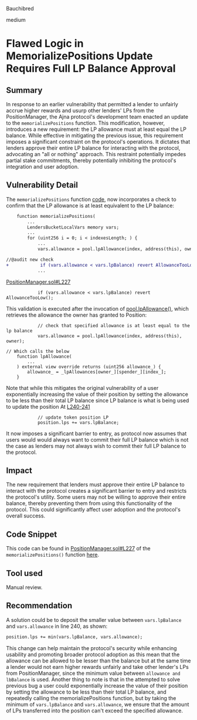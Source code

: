 Bauchibred

medium

# Flawed Logic in MemorializePositions Update Requires Full LP Balance Approval


## Summary

In response to an earlier vulnerability that permitted a lender to unfairly accrue higher rewards and usurp other lenders' LPs from the PositionManager, the Ajna protocol's development team enacted an update to the `memorializePositions` function. This modification, however, introduces a new requirement: the LP allowance must at least equal the LP balance. While effective in mitigating the previous issue, this requirement imposes a significant constraint on the protocol's operations. It dictates that lenders approve their entire LP balance for interacting with the protocol, advocating an "all or nothing" approach. This restraint potentially impedes partial stake commitments, thereby potentially inhibiting the protocol's integration and user adoption.

## Vulnerability Detail

The `memorializePositions` function [code](https://github.com/sherlock-audit/2023-04-ajna/blob/e2439305cc093204a0d927aac19d898f4a0edb3d/ajna-core/src/PositionManager.sol#L197-L255), now incorporates a check to confirm that the LP allowance is at least equivalent to the LP balance:

```diff
    function memorializePositions(
        ...
        LendersBucketLocalVars memory vars;
        ...
        for (uint256 i = 0; i < indexesLength; ) {
            ...
            vars.allowance = pool.lpAllowance(index, address(this), owner);

//@audit new check
+            if (vars.allowance < vars.lpBalance) revert AllowanceTooLow();
            ...
```

[PositionManager.sol#L227](https://github.com/sherlock-audit/2023-04-ajna/blob/e2439305cc093204a0d927aac19d898f4a0edb3d/ajna-core/src/PositionManager.sol#L227)

```solidity
            if (vars.allowance < vars.lpBalance) revert AllowanceTooLow();
```

This validation is executed after the invocation of [pool.lpAllowance()](https://github.com/sherlock-audit/2023-04-ajna/blob/e2439305cc093204a0d927aac19d898f4a0edb3d/ajna-core/src/base/Pool.sol#LL908C1-L916C1), which retrieves the allowance the owner has granted to Position:

```solidity
            // check that specified allowance is at least equal to the lp balance
            vars.allowance = pool.lpAllowance(index, address(this), owner);

// Which calls the below
    function lpAllowance(
        ...
    ) external view override returns (uint256 allowance_) {
        allowance_ = _lpAllowances[owner_][spender_][index_];
    }
```

Note that while this mitigates the original vulnerability of a user exponentially increasing the value of their position by setting the allowance to be less than their total LP balance since LP balance is what is being used to update the position At [L240-241](https://github.com/sherlock-audit/2023-04-ajna/blob/e2439305cc093204a0d927aac19d898f4a0edb3d/ajna-core/src/PositionManager.sol#LL240C1-L241C44)

```solidity
            // update token position LP
            position.lps += vars.lpBalance;
```

It now imposes a significant barrier to entry, as protocol now assumes that users would would always want to commit their full LP balance which is not the case as lenders may not always wish to commit their full LP balance to the protocol.

## Impact

The new requirement that lenders must approve their entire LP balance to interact with the protocol creates a significant barrier to entry and restricts the protocol's utility. Some users may not be willing to approve their entire balance, thereby preventing them from using this functionality of the protocol. This could significantly affect user adoption and the protocol's overall success.

## Code Snippet

This code can be found in [PositionManager.sol#L227](https://github.com/sherlock-audit/2023-04-ajna/blob/e2439305cc093204a0d927aac19d898f4a0edb3d/ajna-core/src/PositionManager.sol#L227) of the `memorializePositions()` function [here](https://github.com/sherlock-audit/2023-04-ajna/blob/e2439305cc093204a0d927aac19d898f4a0edb3d/ajna-core/src/PositionManager.sol#L197-L255).

## Tool used

Manual review.

## Recommendation

A solution could be to deposit the smaller value between `vars.lpBalance` and `vars.allowance` in line 240, as shown:

```diff
position.lps += min(vars.lpBalance, vars.allowance);
```

This change can help maintain the protocol's security while enhancing usability and promoting broader protocol adoption as this mean that the allowance can be allowed to be lesser than the balance but at the same time a lender would not earn higher rewards unfairly and take other lender's LPs from PositionManager, since the minimum value between `allowance and lbBalance` is used.
Another thing to note is that in the attempted to solve previous bug a user could exponentially increase the value of their position by setting the allowance to be less than their total LP balance, and repeatedly calling the memorializePositions function, but by taking the minimum of `vars.lpBalance` and `vars.allowance`, we ensure that the amount of LPs transferred into the position can't exceed the specified allowance.
